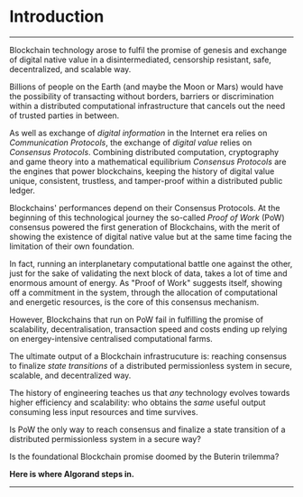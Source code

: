 # Introduction

---

Blockchain technology arose to fulfil the promise of genesis and exchange of
digital native value in a disintermediated, censorship resistant, safe,
decentralized, and scalable way.

Billions of people on the Earth (and maybe the Moon or Mars) would have the
possibility of transacting without borders, barriers or discrimination within a
distributed computational infrastructure that cancels out the need of trusted
parties in between.

As well as exchange of _digital information_ in the Internet era relies on
_Communication Protocols_, the exchange of _digital value_ relies on _Consensus
Protocols_. Combining distributed computation, cryptography and game theory
into a mathematical equilibrium _Consensus Protocols_ are the engines that
power blockchains, keeping the history of digital value unique, consistent,
trustless, and tamper-proof within a distributed public ledger.

Blockchains' performances depend on their Consensus Protocols. At the beginning
of this technological journey the so-called _Proof of Work_ (PoW) consensus
powered the first generation of Blockchains, with the merit of showing the
existence of digital native value but at the same time facing the limitation of
their own foundation.

In fact, running an interplanetary computational battle one against the
other, just for the sake of validating the next block of data, takes a lot of
time and enormous amount of energy. As "Proof of Work" suggests itself,
showing off a commitment in the system, through the allocation of computational
and energetic resources, is the core of this consensus mechanism.

However, Blockchains that run on PoW fail in fulfilling the promise of
scalability, decentralisation, transaction speed and costs ending up relying on
energey-intensive centralised computational farms.

The ultimate output of a Blockchain infrastrucuture is: reaching consensus to
finalize _state transitions_ of a distributed permissionless system in secure,
scalable, and decentralized way.

The history of engineering teaches us that _any_ technology evolves towards
higher efficiency and scalability: who obtains the _same_ useful output
consuming less input resources and time survives.

Is PoW the only way to reach consensus and finalize a state transition of a
distributed permissionless system in a secure way?

Is the foundational Blockchain promise doomed by the Buterin trilemma?

**Here is where Algorand steps in.**

---

